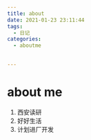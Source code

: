 ```yaml
---
title: about
date: 2021-01-23 23:11:44
tags:
  - 日记
categories:
  - aboutme
  

---
```


# about me

1.  西安读研
2.  好好生活
3.  计划进厂开发